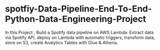 # spotfiy-Data-Pipeline-End-To-End-Python-Data-Engineering-Project
In this Project , Build a Spotify data pipeline on AWS Lambda: Extract data via Spotify API, deploy on Lambda with automatic triggers, transform data, store on S3, create Analytics Tables with Glue &amp; Athena.
